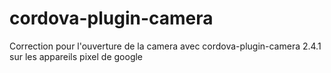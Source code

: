 # cordova-plugin-camera
Correction pour l'ouverture de la camera avec cordova-plugin-camera 2.4.1 sur les appareils pixel de google

